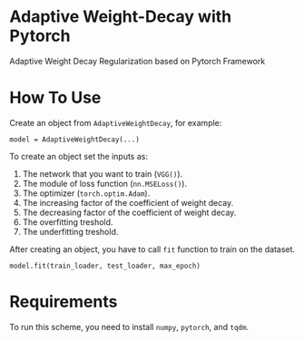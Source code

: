 # Adaptive Weight-Decay with Pytorch
Adaptive Weight Decay Regularization based on Pytorch Framework

# How To Use
Create an object from `AdaptiveWeightDecay`, for example:
```
model = AdaptiveWeightDecay(...)
```
To create an object set the inputs as:
1. The network that you want to train (`VGG()`).
2. The module of loss function (`nn.MSELoss()`).
3. The optimizer (`torch.optim.Adam`).
4. The increasing factor of the coefficient of weight decay.
5. The decreasing factor of the coefficient of weight decay.
6. The overfitting treshold.
7. The underfitting treshold.

After creating an object, you have to call `fit` function to train on the dataset.
```
model.fit(train_loader, test_loader, max_epoch)
```

# Requirements

To run this scheme, you need to install `numpy`, `pytorch`, and `tqdm`.
